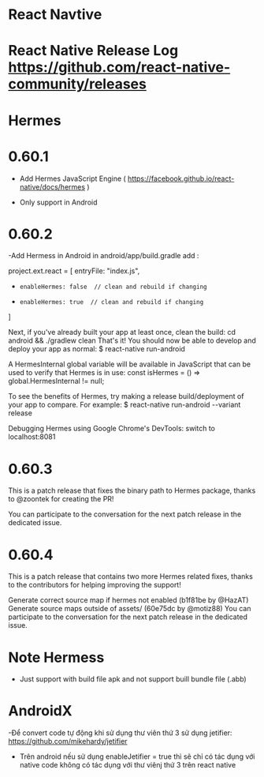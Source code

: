 
# React Navtive
# React Native Release Log https://github.com/react-native-community/releases
# Hermes
# 0.60.1
- Add Hermes JavaScript Engine  ( https://facebook.github.io/react-native/docs/hermes )
+ Only support in Android
#  0.60.2
-Add Hermess in Android
in android/app/build.gradle add :

project.ext.react = [
entryFile: "index.js",
-     enableHermes: false  // clean and rebuild if changing
+     enableHermes: true  // clean and rebuild if changing
]

Next, if you've already built your app at least once, clean the build:
cd android && ./gradlew clean
That's it! You should now be able to develop and deploy your app as normal:
$ react-native run-android

A HermesInternal global variable will be available in JavaScript that can be used to verify that Hermes is in use:
const isHermes = () => global.HermesInternal != null;

To see the benefits of Hermes, try making a release build/deployment of your app to compare. For example:
$ react-native run-android --variant release

Debugging Hermes using Google Chrome's DevTools:
switch to localhost:8081

# 0.60.3

This is a patch release that fixes the binary path to Hermes package, thanks to @zoontek for creating the PR!

You can participate to the conversation for the next patch release in the dedicated issue.

# 0.60.4

This is a patch release that contains two more Hermes related fixes, thanks to the contributors for helping improving the support!

Generate correct source map if hermes not enabled (b1f81be by @HazAT)
Generate source maps outside of assets/ (60e75dc by @motiz88)
You can participate to the conversation for the next patch release in the dedicated issue.


# Note Hermess
- Just support  with build file apk and not support buill bundle file (.abb) 



# AndroidX
-Để convert code tự động khi sử dụng thư viên thứ 3 sử dụng jetifier:
https://github.com/mikehardy/jetifier

- Trên android nếu sử dụng enableJetifier = true thì sẽ chỉ có tác dụng với native code không có tác dụng với thư viênj thứ
3 trên react native



